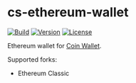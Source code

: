 # cs-ethereum-wallet

[![Build](https://github.com/CoinSpace/cs-ethereum-wallet/actions/workflows/ci.yml/badge.svg)](https://github.com/CoinSpace/cs-ethereum-wallet/actions/workflows/ci.yml)
[![Version](https://img.shields.io/github/v/tag/CoinSpace/cs-ethereum-wallet?label=version)](https://github.com/CoinSpace/cs-ethereum-wallet/tags)
[![License](https://img.shields.io/github/license/CoinSpace/cs-ethereum-wallet?color=blue)](https://github.com/CoinSpace/cs-ethereum-wallet/blob/master/LICENSE)

Ethereum wallet for [Coin Wallet](https://github.com/CoinSpace/CoinSpace).

Supported forks:
- Ethereum Classic
